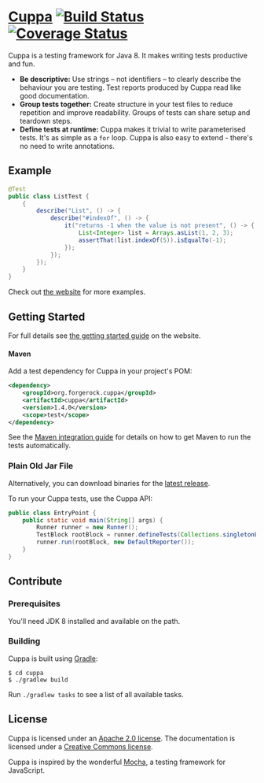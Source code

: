 # [Cuppa](http://cuppa.forgerock.org/) [![Build Status](https://travis-ci.org/cuppa-framework/cuppa.svg?branch=master)](https://travis-ci.org/cuppa-framework/cuppa) [![Coverage Status](https://coveralls.io/repos/github/cuppa-framework/cuppa/badge.svg?branch=master)](https://coveralls.io/github/cuppa-framework/cuppa?branch=master)

Cuppa is a testing framework for Java 8. It makes writing tests productive and fun.

 * **Be descriptive:** Use strings – not identifiers – to clearly describe the behaviour you are testing. Test reports
 produced by Cuppa read like good documentation.
 * **Group tests together:** Create structure in your test files to reduce repetition and improve readability. Groups of
 tests can share setup and teardown steps.
 * **Define tests at runtime:** Cuppa makes it trivial to write parameterised tests. It's as simple as a <code>for</code> loop.
 Cuppa is also easy to extend - there's no need to write annotations.

## Example

```java
@Test
public class ListTest {
    {
        describe("List", () -> {
            describe("#indexOf", () -> {
                it("returns -1 when the value is not present", () -> {
                    List<Integer> list = Arrays.asList(1, 2, 3);
                    assertThat(list.indexOf(5)).isEqualTo(-1);
                });
            });
        });
    }
}
```

Check out [the website](http://cuppa.forgerock.org/) for more examples.

## Getting Started

For full details see [the getting started guide](http://cuppa.forgerock.org/docs/getting-started) on the
website.

#### Maven

Add a test dependency for Cuppa in your project's POM:

```xml
<dependency>
    <groupId>org.forgerock.cuppa</groupId>
    <artifactId>cuppa</artifactId>
    <version>1.4.0</version>
    <scope>test</scope>
</dependency>
```

See the [Maven integration guide](http://cuppa.forgerock.org/docs/maven-integration) for details on how to get Maven to
run the tests automatically.

### Plain Old Jar File

Alternatively, you can download binaries for the
[latest release](https://github.com/cuppa-framework/cuppa/releases/latest).

To run your Cuppa tests, use the Cuppa API:

```java
public class EntryPoint {
    public static void main(String[] args) {
        Runner runner = new Runner();
        TestBlock rootBlock = runner.defineTests(Collections.singletonList(MyTestClass.class));
        runner.run(rootBlock, new DefaultReporter());
    }
}
```

## Contribute

### Prerequisites

You'll need JDK 8 installed and available on the path.

### Building

Cuppa is built using [Gradle](https://gradle.org/):

```shell
$ cd cuppa
$ ./gradlew build
```

Run `./gradlew tasks` to see a list of all available tasks.

## License

Cuppa is licensed under an [Apache 2.0 license](./LICENSE). The documentation is licensed under a
[Creative Commons license](./LICENSE-docs).

Cuppa is inspired by the wonderful <a href="https://mochajs.org">Mocha</a>, a testing framework for JavaScript.
